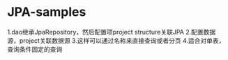 # JPA-samples

1.dao继承JpaRepository，然后配置项project structure关联JPA
2.配置数据源，project关联数据源
3.这样可以通过名称来直接查询或者分页
4.适合对单表，查询条件固定的查询